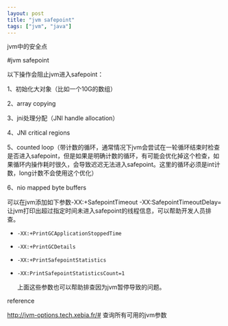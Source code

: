 ```yaml
---
layout: post
title: "jvm safepoint"
tags: ["jvm", "java"]
---
```


jvm中的安全点

#jvm safepoint

以下操作会阻止jvm进入safepoint：

1、初始化大对象（比如一个10G的数组）

2、array copying

3、jni处理分配（JNI handle allocation）

4、JNI critical regions

5、counted loop（带计数的循环，通常情况下jvm会尝试在一轮循环结束时检查是否进入safepoint，但是如果是明确计数的循环，有可能会优化掉这个检查，如果循环内操作耗时很久，会导致迟迟无法进入safepoint。这里的循环必须是int计数，long计数不会使用这个优化）

6、nio mapped byte buffers

可以在jvm添加如下参数-XX:+SafepointTimeout -XX:SafepointTimeoutDelay=<timeout in ms>让jvm打印出超过指定时间未进入safepoint的线程信息，可以帮助开发人员排查。

- `-XX:+PrintGCApplicationStoppedTime`

- `-XX:+PrintGCDetails`

- `-XX:+PrintSafepointStatistics`

- `-XX:PrintSafepointStatisticsCount=1`

  上面这些参数也可以帮助排查因为jvm暂停导致的问题。



reference

http://jvm-options.tech.xebia.fr/#  查询所有可用的jvm参数